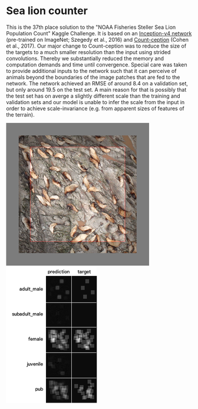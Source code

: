 # Sea lion counter

This is the 37th place solution to the "NOAA Fisheries Steller Sea Lion Population Count" Kaggle Challenge. It is based on an [Inception-v4 network](https://arxiv.org/abs/1602.07261) (pre-trained on ImageNet; Szegedy et al., 2016) and [Count-ception](https://arxiv.org/abs/1703.08710) (Cohen et al., 2017). Our major change to Count-ception was to reduce the size of the targets to a much smaller resolution than the input using strided convolutions. Thereby we substantially reduced the memory and computation demands and time until convergence. Special care was taken to provide additional inputs to the network such that it can perceive of animals beyond the boundaries of the image patches that are fed to the network. The network achieved an RMSE of around 8.4 on a validation set, but only around 19.5 on the test set. A main reason for that is possibly that the test set has on averge a slightly different scale than the training and validation sets and our model is unable to infer the scale from the input in order to achieve scale-invariance (e.g. from apparent sizes of features of the terrain).

![Example input](example_input.png) ![Example output](example_output.png)

